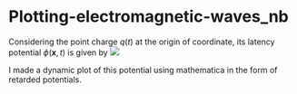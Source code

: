 # Plotting-electromagnetic-waves_nb
Considering the point charge $q(t)$ at the origin of coordinate, its latency potential $\phi( \bm{x},t)$ is given by
<img src="https://latex.codecogs.com/gif.latex?\phi(\boldsymbol{x},&space;t)=\frac{q(t-|\boldsymbol{x}|&space;/&space;c)}{4&space;\pi&space;\epsilon_{0}&space;|\boldsymbol{x}|}" />

I made a dynamic plot of this potential using mathematica in the form of retarded potentials.
